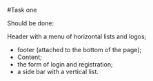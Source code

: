 #Task one

Should be done:

Header with a menu of horizontal lists and logos;
- footer (attached to the bottom of the page);
- Content;
- the form of login and registration;
- a side bar with a vertical list.
